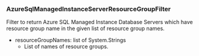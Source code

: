 ### AzureSqlManagedInstanceServerResourceGroupFilter
Filter to return Azure SQL Managed Instance Database Servers which have resource group name in the given list of resource group names.

- resourceGroupNames: list of System.Strings
  - List of names of resource groups.
